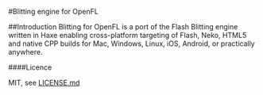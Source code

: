 #Blitting engine for OpenFL

##Introduction
Blitting for OpenFL is a port of the Flash Blitting engine written in Haxe enabling cross-platform targeting of Flash, Neko, HTML5 and native CPP builds for Mac, Windows, Linux, iOS, Android, or practically anywhere.

####Licence

MIT, see [LICENSE.md](LICENSE.md)
